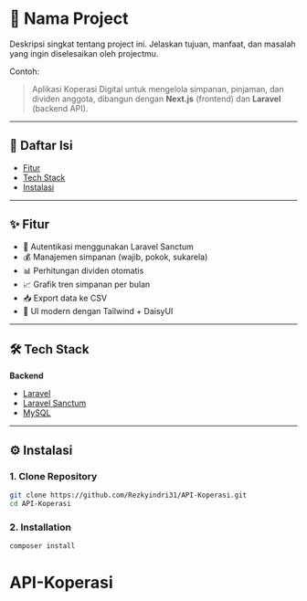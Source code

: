 # 🚀 Nama Project

Deskripsi singkat tentang project ini. Jelaskan tujuan, manfaat, dan masalah yang ingin diselesaikan oleh projectmu.

Contoh:

> Aplikasi Koperasi Digital untuk mengelola simpanan, pinjaman, dan dividen anggota, dibangun dengan **Next.js** (frontend) dan **Laravel** (backend API).

---

## 📌 Daftar Isi

-   [Fitur](#-fitur)
-   [Tech Stack](#-tech-stack)
-   [Instalasi](#-instalasi)

---

## ✨ Fitur

-   🔑 Autentikasi menggunakan Laravel Sanctum
-   💰 Manajemen simpanan (wajib, pokok, sukarela)
-   📊 Perhitungan dividen otomatis
-   📈 Grafik tren simpanan per bulan
-   📥 Export data ke CSV
-   🎨 UI modern dengan Tailwind + DaisyUI

---

## 🛠 Tech Stack

**Backend**

-   [Laravel](https://laravel.com/)
-   [Laravel Sanctum](https://laravel.com/docs/10.x/sanctum)
-   [MySQL](https://www.mysql.com/)

---

## ⚙ Instalasi

### 1. Clone Repository

```bash
git clone https://github.com/Rezkyindri31/API-Koperasi.git
cd API-Koperasi

```

### 2. Installation

```bash
composer install

```
# API-Koperasi
